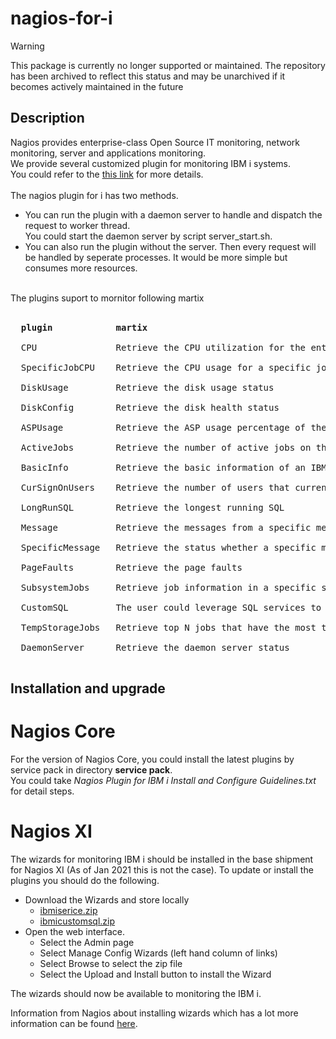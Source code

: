 # nagios-for-i

> [!WARNING]  
> This package is currently no longer supported or maintained. The repository has been archived to reflect this status and may be unarchived if it becomes actively maintained in the future

## Description
Nagios provides enterprise-class Open Source IT monitoring, network monitoring, server and applications monitoring.<br>
We provide several customized plugin for monitoring IBM i systems.<br>
You could refer to the [this link](https://www.ibm.com/support/pages/node/1274296/ ) for more details.
<br><br>
The nagios plugin for i has two methods. 
* You can run the plugin with a daemon server to handle and dispatch the request to worker thread.<br>
You could start the daemon server by script server_start.sh.
* You can also run the plugin without the server. Then every request will be handled by seperate processes. It would be more simple but consumes more resources.
<br>
The plugins suport to mornitor following martix<br>
<br>
<pre>
  <b>plugin            martix</b><br>
  CPU               Retrieve the CPU utilization for the entire system<br>
  SpecificJobCPU    Retrieve the CPU usage for a specific job<br>
  DiskUsage         Retrieve the disk usage status<br>
  DiskConfig        Retrieve the disk health status<br>
  ASPUsage          Retrieve the ASP usage percentage of the entire system<br>
  ActiveJobs        Retrieve the number of active jobs on the system<br>
  BasicInfo         Retrieve the basic information of an IBM i system<br>
  CurSignOnUsers    Retrieve the number of users that currently log on to the system<br>
  LongRunSQL        Retrieve the longest running SQL<br>
  Message           Retrieve the messages from a specific message queue<br>
  SpecificMessage   Retrieve the status whether a specific message ID is found in a specific message queue<br>
  PageFaults        Retrieve the page faults<br>
  SubsystemJobs     Retrieve job information in a specific subsystem<br>
  CustomSQL         The user could leverage SQL services to create self-defined matrix<br>
  TempStorageJobs   Retrieve top N jobs that have the most temp storage usage<br>
  DaemonServer      Retrieve the daemon server status<br>
</pre>

## Installation and upgrade<br>

# Nagios Core

For the version of Nagios Core, you could install the latest plugins by service pack in directory **service pack**.<br>
You could take *Nagios Plugin for IBM i Install and Configure Guidelines.txt* for detail steps.<br>

# Nagios XI

The wizards for monitoring IBM i should be installed in the base shipment for Nagios XI (As of Jan 2021 this is not the case). To update or
install the plugins you should do the following.<br>

- Download the Wizards and store locally<br>
	- [ibmiserice.zip](https://github.com/IBM/nagios-for-i/blob/master/Wizard%20for%20NagiosXI/ibmiservice.zip)<br>
	- [ibmicustomsql.zip](https://github.com/IBM/nagios-for-i/blob/master/Wizard%20for%20NagiosXI/ibmicustomsql.zip)<br>
- Open the web interface.<br>
	- Select the Admin page<br>
	- Select Manage Config Wizards (left hand column of links)<br> 
	- Select Browse to select the zip file
	- Select the Upload and Install button to install the Wizard
	
The wizards should now be available to monitoring the IBM i.

Information from Nagios about installing wizards which has a lot more information can be found [here](https://assets.nagios.com/downloads/nagiosxi/docs/Installing-Nagios-XI-Configuration-Wizards.pdf).

